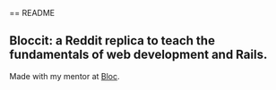 == README

## Bloccit: a Reddit replica to teach the fundamentals of web development and Rails.

Made with my mentor at [Bloc](http://bloc.io).